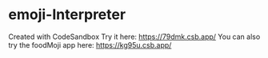 # emoji-Interpreter
Created with CodeSandbox
Try it here: https://79dmk.csb.app/
You can also try the foodMoji app here: https://kg95u.csb.app/
